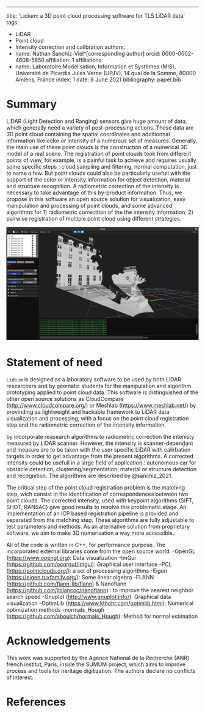 ---
title: 'Lidium: a 3D point cloud processing software for TLS LiDAR data'
tags:
  - LiDAR
  - Point cloud
  - Intensity correction and calibration
authors:
  - name: Nathan Sanchiz-Viel^[corresponding author]
    orcid: 0000-0002-4608-5850
    affiliation: 1
affiliations:
 - name: Laboratoire Modélisation, Information et Systèmes (MIS), Université de Picardie Jules Verne (UPJV), 14 quai de la Somme, 80000 Amiens, France
   index: 1
date: 8 June 2021
bibliography: paper.bib


# Summary

LiDAR (Light Detection and Ranging) sensors give huge amount of data, which generally need a variety of post-processing actions. These data are 3D point cloud containing the spatial coordinates and additionnal information like color or intensity of a numerous set of measures. Generally, the main use of these point clouds is the construction of a numerical 3D model of a real scene. The registration of point clouds took from different points of view, for example, is a painful task to achieve and requires usually some specific steps : cloud sampling and filtering, normal computation, just to name a few. But point clouds could also be particularly usefull with the support of the color or intensity information for object detection, material and structure recognition. A radiometric correction of the intensity is necessary to take advantage of this by-product information. Thus, we propose in this software an open source solution for visualization, easy manipulation and processing of point clouds, and some advanced algorithms for 1) radiometric correcttion of the the intensity information, 2) pairwise registration of multiple point cloud using different strategies.

![Point cloud of a sculpture of Niki de Saint Phalle, Angers, France.](image/figure.png)


# Statement of need

`Lidium` is designed as a laboratory software to be used by both LiDAR researchers and by geomatic students for the manipulation and algorithm prototyping applied to point cloud data. This software is distinguished of the other open source solutions as CloudCompare (http://www.cloudcompare.org/) or Meshlab (https://www.meshlab.net/) by provinding aa lightweight and hackable framework to LiDAR data visualization and processing, with a focus on the point cloud registration step and the radiometric correction of the intensity information. 

by incorporate reasearch algorithms to radiometric correction the intenisty measured by LiDAR scanner. However, the intensity is scanner-dependant and measure are to be taken with the user specific LiDAR with calirbation targets in order to get advantage from the present algorithms. A corrected intensity could be usefull in a large field of application : autonomous car for obstacle detection, clustering/segmentation, material or structure detection and recognition. The algorithms are described by @sanchiz_2021.

The critical step of the point cloud registration problem is the matching step, wich consist in the identification of correspondences between two point clouds. The corrected intensity, used with keypoint algorithms (SIFT, SHOT, RANSAC) give good results to resolve this problematic stage. An implementation of an ICP based registration pipeline is provided and separated from the matching step. These algorithms are fully adjustable to test parameters and methods. As an alternative solution from proprietary software, we aim to make 3D numerisation a way more accessible.

All of the code is written in C++, for performance purpose. The incorporated external libraries come from the open source world:
-OpenGL (https://www.opengl.org): Data visualization
-ImGui (https://github.com/ocornut/imgui): Graphical user interface
-PCL (https://pointclouds.org/): a set of processing algorithms
-Eigen (https://eigen.tuxfamily.org/): Some linear algebra
-FLANN (https://github.com/flann-lib/flann) & Nanoflann (https://github.com/jlblancoc/nanoflann) : to improve the nearest neighbor search speed
-Gnuplot (http://www.gnuplot.info/): Graphical data visualization
-OptimLib (https://www.kthohr.com/optimlib.html): Numerical optimization methods
-normals_Hough (https://github.com/aboulch/normals_Hough): Method for normal estimation

# Acknowledgements

This work was supported by the Agence National de la Recherche (ANR) french institut, Paris, inside the SUMUM project, which aims to improve process and tools for heritage digitization. The authors declare no conflicts of interest.


# References
